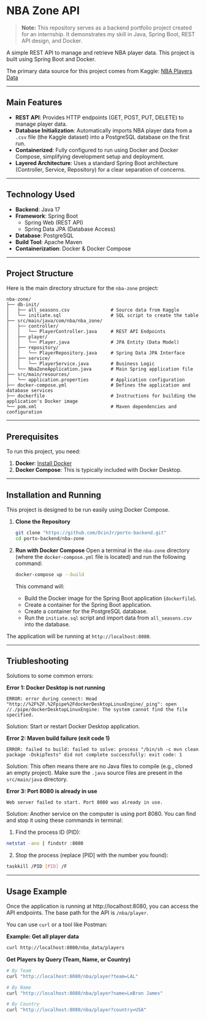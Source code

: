 # NBA Zone API
> **Note:** This repository serves as a backend portfolio project created for an internship. It demonstrates my skill in Java, Spring Boot, REST API design, and Docker.

A simple REST API to manage and retrieve NBA player data. This project is built using Spring Boot and Docker.

The primary data source for this project comes from Kaggle:
[NBA Players Data](https://www.kaggle.com/datasets/justinas/nba-players-data)

---

## Main Features

* **REST API**: Provides HTTP endpoints (GET, POST, PUT, DELETE) to manage player data.
* **Database Initialization**: Automatically imports NBA player data from a `.csv` file (the Kaggle dataset) into a PostgreSQL database on the first run.
* **Containerized**: Fully configured to run using Docker and Docker Compose, simplifying development setup and deployment.
* **Layered Architecture**: Uses a standard Spring Boot architecture (Controller, Service, Repository) for a clear separation of concerns.

---

## Technology Used

* **Backend**: Java 17
* **Framework**: Spring Boot
    * Spring Web (REST API)
    * Spring Data JPA (Database Access)
* **Database**: PostgreSQL
* **Build Tool**: Apache Maven
* **Containerization**: Docker & Docker Compose

---

## Project Structure

Here is the main directory structure for the `nba-zone` project:
```
nba-zone/
├── db-init/
│   ├── all_seasons.csv               # Source data from Kaggle
│   └── initiate.sql                  # SQL script to create the table
├── src/main/java/com/nba/nba_zone/
│   ├── controller/
│   │   └── PlayerController.java     # REST API Endpoints
│   ├── player/
│   │   └── Player.java               # JPA Entity (Data Model)
│   ├── repository/
│   │   └── PlayerRepository.java     # Spring Data JPA Interface
│   ├── service/
│   │   └── PlayerService.java        # Business Logic
│   └── NbaZoneApplication.java       # Main Spring application file
├── src/main/resources/
│   └── application.properties        # Application configuration
├── docker-compose.yml                # Defines the application and database services
├── dockerfile                        # Instructions for building the application's Docker image
└── pom.xml                           # Maven dependencies and configuration
```
---

## Prerequisites

To run this project, you need:

1.  **Docker**: [Install Docker](https://docs.docker.com/get-docker/)
2.  **Docker Compose**: This is typically included with Docker Desktop.

---

## Installation and Running

This project is designed to be run easily using Docker Compose.

1.  **Clone the Repository**
    ```bash
    git clone "https://github.com/OcinJr/porto-backend.git"
    cd porto-backend/nba-zone
    ```

2.  **Run with Docker Compose**
    Open a terminal in the `nba-zone` directory (where the `docker-compose.yml` file is located) and run the following command:

    ```bash
    docker-compose up --build
    ```

    This command will:
    * Build the Docker image for the Spring Boot application (`dockerfile`).
    * Create a container for the Spring Boot application.
    * Create a container for the PostgreSQL database.
    * Run the `initiate.sql` script and import data from `all_seasons.csv` into the database.

The application will be running at `http://localhost:8080`.

---
## Triubleshooting

Solutions to some common errors:

**Error 1: Docker Desktop is not running**
```
ERROR: error during connect: Head "http://%2F%2F.%2Fpipe%2FdockerDesktopLinuxEngine/_ping": open //./pipe/dockerDesktopLinuxEngine: The system cannot find the file specified.
```
Solution: Start or restart Docker Desktop application.


**Error 2: Maven build failure (exit code 1)**
```
ERROR: failed to build: failed to solve: process "/bin/sh -c mvn clean package -DskipTests" did not complete successfully: exit code: 1
```

Solution: This often means there are no Java files to compile (e.g., cloned an empty project). Make sure the `.java` source files are present in the `src/main/java` directory.

**Error 3: Port 8080 is already in use**
```
Web server failed to start. Port 8080 was already in use.
```

Solution: Another service on the computer is using port 8080. You can find and stop it using these commands in terminal:
1. Find the process ID (PID):
```bash
netstat -ano | findstr :8080
```

2. Stop the process (replace [PID] with the number you found):
```bash
taskkill /PID [PID] /F
```

---

## Usage Example

Once the application is running at http://localhost:8080, you can access the API endpoints.
The base path for the API is `/nba/player`.

You can use `curl` or a tool like Postman:

**Example: Get all player data**
```bash
curl http://localhost:8080/nba_data/players
```

**Get Players by Query (Team, Name, or Country)**

```bash
# By Team
curl "http://localhost:8080/nba/player?team=LAL"
```

```bash
# By Name
curl "http://localhost:8080/nba/player?name=LeBron James"
```

```bash
# By Country
curl "http://localhost:8080/nba/player?country=USA"
```
